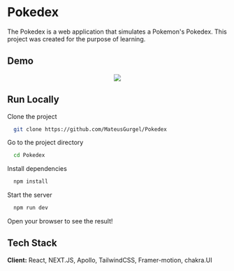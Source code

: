 
# Pokedex

The Pokedex is a web application that simulates a Pokemon's Pokedex. This project was created for the purpose of learning.


## Demo

<div align="center">
  <img src="https://github.com/MateusGurgel/Pokedex/blob/main/demo/Demo.gif" />
</div>


## Run Locally

Clone the project

```bash
  git clone https://github.com/MateusGurgel/Pokedex
```

Go to the project directory

```bash
  cd Pokedex
```

Install dependencies

```bash
  npm install
```

Start the server

```bash
  npm run dev
```

Open your browser to see the result!


## Tech Stack

**Client:** React, NEXT.JS, Apollo, TailwindCSS, Framer-motion, chakra.UI

